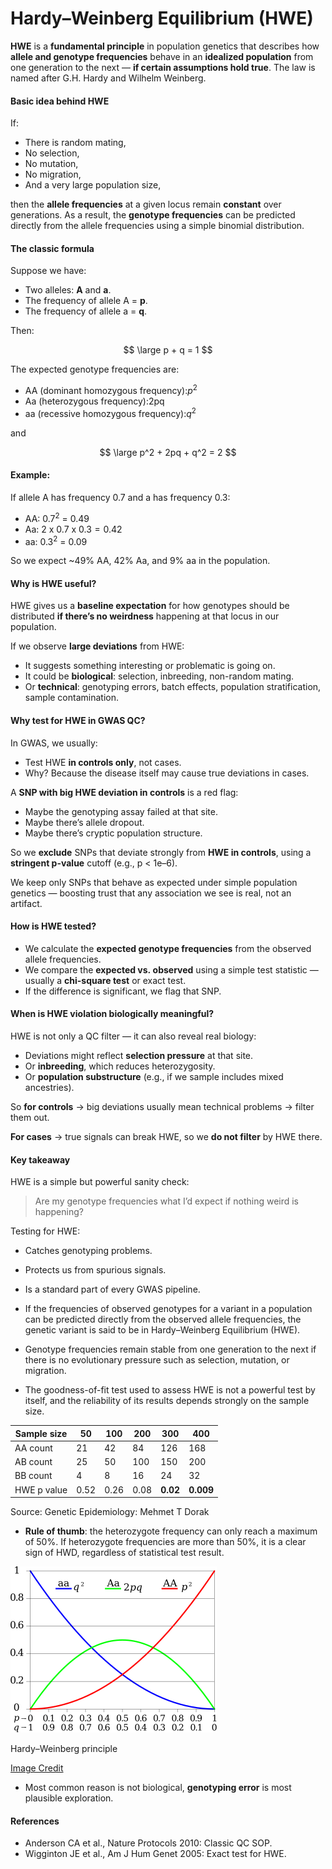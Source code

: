 <script type="text/javascript" async
    src="https://polyfill.io/v3/polyfill.min.js?features=es6">
</script>
<script type="text/javascript" async
    src="https://cdnjs.cloudflare.com/ajax/libs/mathjax/3.2.0/es5/tex-mml-chtml.js">
</script>

# Hardy–Weinberg Equilibrium (HWE)

**HWE** is a **fundamental principle** in population genetics that
describes how **allele and genotype frequencies** behave in an
**idealized population** from one generation to the next — **if certain
assumptions hold true**. The law is named after G.H. Hardy and Wilhelm
Weinberg.

#### Basic idea behind HWE

If:

-   There is random mating,
-   No selection,
-   No mutation,
-   No migration,
-   And a very large population size,

then the **allele frequencies** at a given locus remain **constant**
over generations. As a result, the **genotype frequencies** can be
predicted directly from the allele frequencies using a simple binomial
distribution.

#### The classic formula

Suppose we have:

-   Two alleles: **A** and **a**.
-   The frequency of allele A = **p**.
-   The frequency of allele a = **q**.

Then:

$$
\large p + q = 1
$$

The expected genotype frequencies are:

-   AA (dominant homozygous frequency):*p*<sup>2</sup>
-   Aa (heterozygous frequency):2pq
-   aa (recessive homozygous frequency):*q*<sup>2</sup>

and

$$
\large p^2 + 2pq + q^2 = 2
$$

#### Example:

If allele A has frequency 0.7 and a has frequency 0.3:

-   AA: 0.7<sup>2</sup> = 0.49
-   Aa: 2 x 0.7 x 0.3 = 0.42
-   aa: 0.3<sup>2</sup> = 0.09

So we expect ~49% AA, 42% Aa, and 9% aa in the population.

#### Why is HWE useful?

HWE gives us a **baseline expectation** for how genotypes should be
distributed **if there’s no weirdness** happening at that locus in our
population.

If we observe **large deviations** from HWE:

-   It suggests something interesting or problematic is going on.
-   It could be **biological**: selection, inbreeding, non-random
    mating.
-   Or **technical**: genotyping errors, batch effects, population
    stratification, sample contamination.

#### Why test for HWE in GWAS QC?

In GWAS, we usually:

-   Test HWE **in controls only**, not cases.
-   Why? Because the disease itself may cause true deviations in cases.

A **SNP with big HWE deviation in controls** is a red flag:

-   Maybe the genotyping assay failed at that site.
-   Maybe there’s allele dropout.
-   Maybe there’s cryptic population structure.

So we **exclude** SNPs that deviate strongly from **HWE in controls**,
using a **stringent p-value** cutoff (e.g., p &lt; 1e–6).

We keep only SNPs that behave as expected under simple population
genetics — boosting trust that any association we see is real, not an
artifact.

#### How is HWE tested?

-   We calculate the **expected genotype frequencies** from the observed
    allele frequencies.
-   We compare the **expected vs. observed** using a simple test
    statistic — usually a **chi-square test** or exact test.
-   If the difference is significant, we flag that SNP.

#### When is HWE violation biologically meaningful?

HWE is not only a QC filter — it can also reveal real biology:

-   Deviations might reflect **selection pressure** at that site.
-   Or **inbreeding**, which reduces heterozygosity.
-   Or **population substructure** (e.g., if we sample includes mixed
    ancestries).

So **for controls** → big deviations usually mean technical problems →
filter them out.

**For cases** → true signals can break HWE, so we **do not filter** by
HWE there.

#### Key takeaway

HWE is a simple but powerful sanity check:

> Are my genotype frequencies what I’d expect if nothing weird is
> happening?

Testing for HWE:

-   Catches genotyping problems.

-   Protects us from spurious signals.

-   Is a standard part of every GWAS pipeline.

-   If the frequencies of observed genotypes for a variant in a
    population can be predicted directly from the observed allele
    frequencies, the genetic variant is said to be in Hardy–Weinberg
    Equilibrium (HWE).

-   Genotype frequencies remain stable from one generation to the next
    if there is no evolutionary pressure such as selection, mutation, or
    migration.

-   The goodness-of-fit test used to assess HWE is not a powerful test
    by itself, and the reliability of its results depends strongly on
    the sample size.

<table>
<thead>
<tr>
<th>Sample size</th>
<th>50</th>
<th>100</th>
<th>200</th>
<th>300</th>
<th>400</th>
</tr>
</thead>
<tbody>
<tr>
<td>AA count</td>
<td>21</td>
<td>42</td>
<td>84</td>
<td>126</td>
<td>168</td>
</tr>
<tr>
<td>AB count</td>
<td>25</td>
<td>50</td>
<td>100</td>
<td>150</td>
<td>200</td>
</tr>
<tr>
<td>BB count</td>
<td>4</td>
<td>8</td>
<td>16</td>
<td>24</td>
<td>32</td>
</tr>
<tr>
<td>HWE p value</td>
<td>0.52</td>
<td>0.26</td>
<td>0.08</td>
<td><strong>0.02</strong></td>
<td><strong>0.009</strong></td>
</tr>
</tbody>
</table>

Source: Genetic Epidemiology: Mehmet T Dorak

-   **Rule of thumb**: the heterozygote frequency can only reach a
    maximum of 50%. If heterozygote frequencies are more than 50%, it is
    a clear sign of HWD, regardless of statistical test result.

<img src="HWE.png" alt="Hardy–Weinberg principle" width="330" />
<p class="caption">
Hardy–Weinberg principle
</p>

[Image
Credit](https://en.wikipedia.org/wiki/Hardy%E2%80%93Weinberg_principle)

-   Most common reason is not biological, **genotyping error** is most
    plausible exploration.

#### References

-   Anderson CA et al., Nature Protocols 2010: Classic QC SOP.
-   Wigginton JE et al., Am J Hum Genet 2005: Exact test for HWE.
